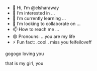 - 👋 Hi, I’m @elsharaway
- 👀 I’m interested in ...
- 🌱 I’m currently learning ...
- 💞️ I’m looking to collaborate on ...
- 📫 How to reach me ...
- 😄 Pronouns: ...you are my life
- ⚡ Fun fact: .cool..
miss you feifeiloveff
<!---cool guythe best wishes to you
elsharaway/elsharaway is a ✨ special ✨ repository because its `README.md` (this file) appears on your GitHub profile.
You can click the Preview link to take a look at your changes.
--->gogogo loving you
that is my girl, you
